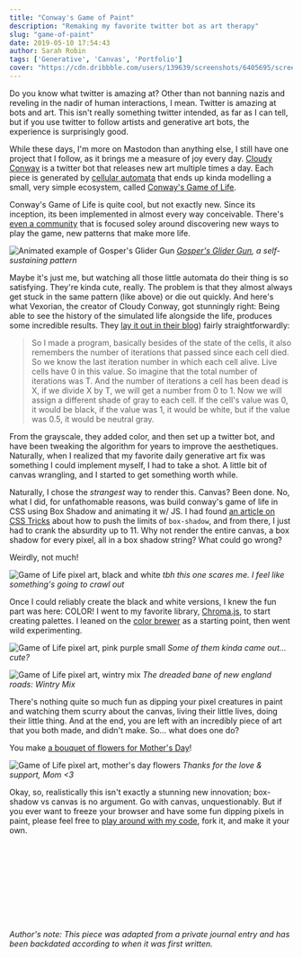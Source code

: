 ```yaml
---
title: "Conway's Game of Paint"
description: "Remaking my favorite twitter bot as art therapy"
slug: "game-of-paint"
date: 2019-05-10 17:54:43
author: Sarah Robin
tags: ['Generative', 'Canvas', 'Portfolio']
cover: "https://cdn.dribbble.com/users/139639/screenshots/6405695/screen_shot_2019-04-28_at_1.51.22_am.png"
---
```


Do you know what twitter is amazing at? Other than not banning nazis and reveling in the nadir of human interactions, I mean. Twitter is amazing at bots and art. This isn't really something twitter intended, as far as I can tell, but if you use twitter to follow artists and generative art bots, the experience is surprisingly good.

While these days, I'm more on Mastodon than anything else, I still have one project that I follow, as it brings me a measure of joy every day. [Cloudy Conway](https://twitter.com/CloudyConway) is a twitter bot that releases new art multiple times a day. Each piece is generated by [cellular automata](https://natureofcode.com/book/chapter-7-cellular-automata/) that ends up kinda modelling a small, very simple ecosystem, called [Conway's Game of Life](https://en.wikipedia.org/wiki/Conway%27s_Game_of_Life). 

Conway's Game of Life is quite cool, but not exactly new. Since its inception, its been implemented in almost every way conceivable. There's [even a community](http://www.conwaylife.com/) that is focused soley around discovering new ways to play the game, new patterns that make more life. 

![Animated example of Gosper's Glider Gun](/images/posts/gospers-glider-gun.gif)
*[Gosper's Glider Gun](http://www.conwaylife.com/wiki/Gosper_glider_gun), a self-sustaining pattern*

Maybe it's just me, but watching all those little automata do their thing is so satisfying. They're kinda cute, really. The problem is that they almost always get stuck in the same pattern (like above) or die out quickly. And here's what Vexorian, the creator of Cloudy Conway, got stunningly right: Being able to see the history of the simulated life alongside the life, produces some incredible results. They [lay it out in their blog](http://www.vexorian.com/2015/05/cloudy-conway.html)) fairly straightforwardly: 
> So I made a program, basically besides of the state of the cells, it also remembers the number of iterations that passed since each cell died. So we know the last iteration number in which each cell alive. Live cells have 0 in this value. So imagine that the total number of iterations was T. And the number of iterations a cell has been dead is X, if we divide X by T, we will get a number from 0 to 1. Now we will assign a different shade of gray to each cell. If the cell's value was 0, it would be black, if the value was 1, it would be white, but if the value was 0.5, it would be neutral gray.

From the grayscale, they added color, and then set up a twitter bot, and have been tweaking the algorithm for years to improve the aesthetiques. Naturally, when I realized that my favorite daily generative art fix was something I could implement myself, I had to take a shot. A little bit of canvas wrangling, and I started to get something worth while.

Naturally, I chose the *strangest* way to render this. Canvas? Been done. No, what I did, for unfathomable reasons, was build conway's game of life in CSS using Box Shadow and animating it w/ JS. I had found <span class="nav-link">[an article on CSS Tricks](https://css-tricks.com/books/volume-i/abusing-box-shadow-fun-visual-effects/)</span> about how to push the limits of `box-shadow`, and from there, I just had to crank the absurdity up to 11. Why not render the entire canvas, a box shadow for every pixel, all in a box shadow string? What could go wrong?

Weirdly, not much!

![Game of Life pixel art, black and white](/images/posts/game-of-paint-mono.jpg)
*tbh this one scares me. I feel like something's going to crawl out*

Once I could reliably create the black and white versions, I knew the fun part was here: COLOR! I went to my favorite library, <span class="nav-link">[Chroma.js](https://vis4.net/chromajs/)</span>, to start creating palettes. I leaned on the <span class="nav-link">[color brewer](https://colorbrewer2.org)</span> as a starting point, then went wild experimenting. 

![Game of Life pixel art, pink purple small](/images/posts/game-of-paint-pink-purple-small.jpg)
*Some of them kinda came out... cute?*

![Game of Life pixel art, wintry mix](/images/posts/game-of-paint-wintry-mix.jpg)
*The dreaded bane of new england roads: Wintry Mix*

There's nothing quite so much fun as dipping your pixel creatures in paint and watching them scurry about the canvas, living their little lives, doing their little thing. And at the end, you are left with an incredibly piece of art that you both made, and didn't make. So... what does one do?

You make [a bouquet of flowers for Mother's Day](https://dribbble.com/shots/6461360-Conway-s-Game-of-Paint-May-Flowers)!

![Game of Life pixel art, mother's day flowers](/images/posts/game-of-paint-may-flowers.jpg)
*Thanks for the love &amp; support, Mom <3*

Okay, so, realistically this isn't exactly a stunning new innovation; box-shadow vs canvas is no argument. Go with canvas, unquestionably. But if you ever want to freeze your browser and have some fun dipping pixels in paint, please feel free to <span class="nav-link">[play around with my code](https://glitch.com/~conways-game-of-paint)</span>, fork it, and make it your own. 


<code>&nbsp;</code>
---
<code>&nbsp;</code>
---
<code>&nbsp;</code>
---

*Author's note: This piece was adapted from a private journal entry and has been backdated according to when it was first written.*